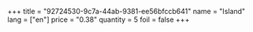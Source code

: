 +++
title = "92724530-9c7a-44ab-9381-ee56bfccb641"
name = "Island"
lang = ["en"]
price = "0.38"
quantity = 5
foil = false
+++
